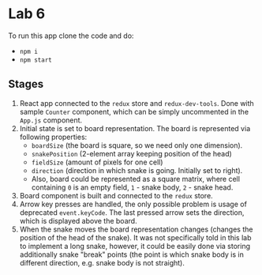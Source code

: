 # Lab 6
To run this app clone the code and do:
* `npm i `
* `npm start`

## Stages 
1. React app connected to the `redux` store and `redux-dev-tools`. Done with sample `Counter` component, which can be simply uncommented in the `App.js` component.
2. Initial state is set to board representation. The board is represented via following properties:
    * `boardSize` (the board is square, so we need only one dimension).
    * `snakePosition` (2-element array keeping position of the head)
    * `fieldSize` (amount of pixels for one cell)
    * `direction` (direction in which snake is going. Initially set to right).
    * Also, board could be represented as a square matrix, where cell containing `0` is an empty field, `1` - snake body, `2` - snake head.
3. Board component is built and connected to the `redux` store.
4. Arrow key presses are handled, the only possible problem is usage of deprecated `event.keyCode`. The last pressed arrow sets the direction, which is displayed above the board.
5. When the snake moves the board representation changes (changes the position of the head of the snake). It was not specifically told in this lab to implement a long snake, however, it could be easily done via storing additionally snake "break" points (the point is which snake body is in different direction, e.g. snake body is not straight).


